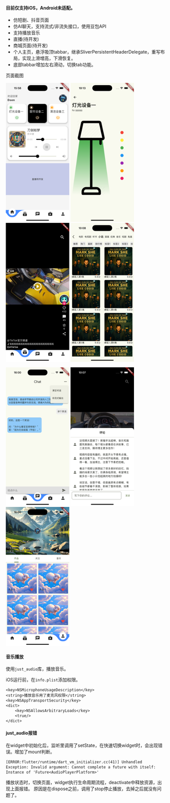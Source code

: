 #### 目前仅支持iOS，Android未适配。

- 仿短剧、抖音页面
- 仿AI聊天，支持流式/非流失接口，使用豆包API
- 支持播放音乐
- 直播(待开发)
- 商城页面(待开发)
- 个人主页，悬浮吸顶tabbar，继承SliverPersistentHeaderDelegate，重写布局，实现上滑增高，下滑恢复。
- 底部tabbar增加左右滑动，切换tab功能。

页面截图

<p align="left">
  <img src="./snapshot/Simulator Screenshot - iPhone 16 Pro - 2024-12-16 at 15.58.14.png" alt="首页" width="200"/>
  <img src="./snapshot/Simulator Screenshot - iPhone 16 Pro - 2024-12-16 at 10.13.57.png" alt="设备控制" width="200"/>
  <img src="./snapshot/Simulator Screenshot - iPhone 16 Pro - 2024-12-16 at 15.58.19.png" alt="短视频" width="200"/>
  <img src="./snapshot/Simulator Screenshot - iPhone 16 Pro - 2024-12-16 at 10.08.12.png" alt="视频列表" width="200"/>
</p>
<p align="left">
  <img src="./snapshot/Simulator Screenshot - iPhone 16 Pro - 2024-12-16 at 16.00.01.png" alt="AI聊天" width="200"/>
  <img src="./snapshot/Simulator Screenshot - iPhone 16 Pro - 2024-12-16 at 10.07.59.png" alt="AI聊天评论" width="200"/>
  <img src="./snapshot/Simulator Screenshot - iPhone 16 Pro - 2024-12-16 at 16.00.08.png" alt="个人主页" width="200"/>
  
</p>


#### 音乐播放

使用`just_audio`库，播放音乐。

iOS运行前，在`info.plist`添加权限。
```
<key>NSMicrophoneUsageDescription</key>
<string>播放音乐用了麦克风权限</string>
<key>NSAppTransportSecurity</key>
<dict>
    <key>NSAllowsArbitraryLoads</key>
    <true/>
</dict>
```

#### just_audio报错 

在widget中初始化后，监听里调用了setState，在快速切换widget时，会出现错误。增加了mount判断。


```
[ERROR:flutter/runtime/dart_vm_initializer.cc(41)] Unhandled Exception: Invalid argument: Cannot complete a future with itself: Instance of 'Future<AudioPlayerPlatform>'
```
播放状态时，切换页面，widget执行生命周期流程，deactivate中释放资源，出现上面报错。
原因是在dispose之前，调用了stop停止播放，去掉之后就没有问题了。


